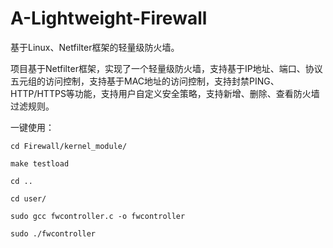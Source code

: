 # A-Lightweight-Firewall

基于Linux、Netfilter框架的轻量级防火墙。

项目基于Netfilter框架，实现了一个轻量级防火墙，支持基于IP地址、端口、协议五元组的访问控制，支持基于MAC地址的访问控制，支持封禁PING、HTTP/HTTPS等功能，支持用户自定义安全策略，支持新增、删除、查看防火墙过滤规则。

一键使用：
  
    cd Firewall/kernel_module/
  
    make testload
  
    cd ..
  
    cd user/
  
    sudo gcc fwcontroller.c -o fwcontroller
  
    sudo ./fwcontroller
